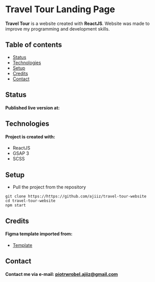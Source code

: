 # Travel Tour Landing Page

**Travel Tour** is a website created with **ReactJS**.
Website was made to improve my programming and development skills.
## Table of contents
* [Status](#status)
* [Technologies](#technologies)
* [Setup](#setup)
* [Credits](#credits)
* [Contact](#contact)

## Status
#### Published live version at:

## Technologies
#### Project is created with:
* ReactJS
* GSAP 3
* SCSS

## Setup
* Pull the project from the repository
```
git clone https://https://github.com/ajiiz/travel-tour-website
cd travel-tour-website
npm start
```

## Credits
#### Figma template imported from:
* [Template](https://pivle.com/tour-and-travel-website-template-figma/)

## Contact
#### Contact me via e-mail: piotrwrobel.ajiiz@gmail.com